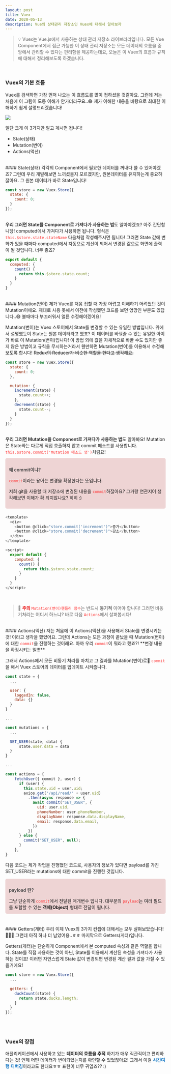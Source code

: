 ```yaml
---
layout: post
title: Vuex
date: 2020-05-13
description: Vue의 상태관리 저장소인 Vuex에 대해서 알아보자
---
```


> 💡 Vuex는 Vue.js에서 사용하는 상태 관리 저장소 라이브러리입니다.
모든 Vue Component에서 접근 가능한 이 상태 관리 저장소는 모든 데이터의 흐름을 중앙에서 관리할 수 있다는 편리함을 제공하는데요, 오늘은 이 Vuex의 흐름과 규칙에 대해서 정리해보도록 하겠습니다.

<br />

### Vuex의 기본 흐름
Vuex를 검색하면 가장 먼저 나오는 이 흐름도를 많이 접하셨을 것같아요.
그런데 저는 처음에 이 그림이 도통 이해가 안가더라구요..😅
제가 이해한 내용을 바탕으로 최대한 이해하기 쉽게 설명드리겠습니다!
<div class="img_row">
	<img class="col three" src="{{ site.baseurl }}/img/Vuex.png">
</div>

일단 크게 이 3가지만 알고 계시면 됩니다!
<ul>
  <li>State(상태)</li>
  <li>Mutation(변이)</li>
  <li>Actions(액션)</li>
</ul>

<br />
#### State(상태)
각각의 Component에서 필요한 데이터를 꺼내다 쓸 수 있어야겠죠?
그런데 우리 개발해보면 느끼셨을지 모르겠지만, 원본데이터를 유지하는게 중요하잖아요. 그 원본 데이터가 바로 State입니다!

```javascript
const store = new Vuex.Store({
  state: {
    count: 0;
  }
});
```

<br />
<span style="color: #333; font-weight: bold;">우리 그러면 State를 Component로 가져다가 사용하는 법</span>도 알아야겠죠?
아주 간단합니당! computed에서 가져다가 사용하면 됩니다.
형식은 <code style="color: #FF3636;">this.$store.state.stateName</code> 다음처럼 작성해주시면 됩니다!
그러면 State 값에 변화가 있을 때마다 computed에서 자동으로 계산이 되어서 변경된 값으로 화면에 출력이 될 것입니다. 너무 좋죠?

```javascript
export default {
  computed: {
    count() {
      return this.$store.state.count;
    }
  }
}
```

<br />
#### Mutation(변이)
제가 Vuex를 처음 접할 때 가장 어렵고 이해하기 어려웠던 것이 Mutation이에요.
제대로 사용 못해서 이전에 작성했던 코드를 보면 엉망인 부분도 있답니다..😅 볼때마다 부끄러워서 얼른 수정해야겠어요!

Mutation(변이)는 Vuex 스토어에서 State를 변경할 수 있는 유일한 방법입니다.
위에서 설명했듯이 State는 원본 데이터라고 했죠? 이 데이터를 바꿔줄 수 있는 유일한 아이가 바로 이 Mutation(변이)입니다!
이 방법 외에 값을 자체적으로 바꿀 수도 있지만 좋지 않은 방법이고 규칙을 무시하는거라서 웬만하면 Mutation(변이)를 이용해서 수정해보도록 합시다!
<del>Redux의 Reducer가 비슷한 역할을 한다고 생각해요.</del>

```javascript
const store = new Vuex.Store({
  state: {
    count: 0;
  },

  mutation: {
    increment(state) {
      state.count++;
    },
    decrement(state) {
      state.count--;
    }
  }
});
```

<br />
<span style="color: #333; font-weight: bold;">우리 그러면 Mutation을 Component로 가져다가 사용하는 법</span>도 알아봐요!
Mutation은 State와는 다르게 직접 호출하지 않고 commit 메소드를 사용합니다.
<code style="color: #FF3636;">this.$store.commit('Mutation 메소드 명')</code>처럼요!

<br />

<div style="background-color: #eed4d4; margin: 10px 0 20px; padding: 0.7rem; border-radius: 5px">
  <p style="color: #444; font-weight: 600;">왜 commit이냐?</p>
  <code style="color: #FF3636;">commit</code>이라는 용어는 변경을 확정한다는 뜻입니다.

  저희 git을 사용할 때 저장소에 변경된 내용을 <code style="color: #FF3636;">commit</code>하잖아요? 그거랑 연관지어 생각해보면 이해가 확 되지않나요? 히히 :)
</div>

```javascript
<template>
  <div>
    <button @click="store.commit('increment')">증가</button>
    <button @click="store.commit('decrement')">감소</button>
  </div>
</template>

<script>
  export default {
    computed: {
      count() {
        return this.$store.state.count;
      }
    }
  }
</script>
```
<br />

> 🚨 <span style="color: #e80404; font-weight: bold;">주의 </span>
<code style="color: #FF3636;">Mutation(변이)핸들러 함수</code>는 반드시 **동기적** 이어야 합니다!
그러면 비동기처리는 어디서 하느냐? 바로 다음 <code style="color: #FF3636;">Actions</code>에서 살펴봅시다!

<br />
#### Actions(액션)
저는 처음에 이 Actions(액션)을 사용해서 State를 변경시키는 것! 이라고 생각을 했었어요. 그런데 Actions는 모든 과정이 끝났을 때 Mutation(변이)에 대한 <code style="color: #FF3636;">commit</code>을 진행하는 것이래요.
아까 우리 <code style="color: #FF3636;">commit</code>이 뭐라고 했죠?! **변경 내용을 확정시키는 일!!!**

그래서 Actions에서 모든 비동기 처리를 마치고 그 결과를 Mutation(변이)로 <code style="color: #FF3636;">commit</code>을 해서 Vuex 스토어의 데이터를 업데이트 시켜줍니다.

```javascript
const state = {
  ...

  user: {
    loggedIn: false,
    data: {}
  }
}

...

const mutations = {
  ...

  SET_USER(state, data) {
      state.user.data = data
  }
}

...

const actions = {
    fetchUser({ commit }, user) {
      if (user) {
        this.state.uid = user.uid;
        axios.get('/api/read/' + user.uid)
          .then(async response => {
            await commit("SET_USER", {
              uid: user.uid,
              phoneNumber: user.phoneNumber,
              displayName: response.data.displayName,
              email: response.data.email,
            })
          })
      } else {
        commit("SET_USER", null);
      }
    },
}
```

다음 코드는 제가 작업을 진행했던 코드로, 사용자의 정보가 있다면 payload를 가진 SET_USER라는 mutations에 대한 commit을 진행한 것입니다.

<div style="background-color: #eed4d4; margin: 10px 0 20px; padding: 0.7rem; border-radius: 5px">
  <p style="color: #444; font-weight: 600;">payload 란?</p>
  그냥 단순하게 <code style="color: #FF3636;">commit</code>에서 전달된 매개변수 입니다.
  대부분의 <code style="color: #FF3636;">payload</code>는 여러 필드를 포함할 수 있는 <b>객체(Object)</b> 형태로 전달이 됩니다.
</div>

<br />
#### Getters(게터)
우리 이제 Vuex의 3가지 컨셉에 대해서는 모두 살펴보았습니다! 👏👏👏
그런데 아직 하나 더 남았어용..ㅎㅎ 마지막으로 Getters(게터)입니다.

Getters(게터)는 단순하게 Component에서 본 computed 속성과 같은 역할을 합니다.
State를 직접 사용하는 것이 아닌, State를 이용해서 계산된 속성을 가져다가 사용하는 것이죠!
이러면 자연스럽게 State 값이 변경되면 변경된 계산 결과 값을 가질 수 있을거에요!

```javascript
const store = new Vuex.Store({
  ...

  getters: {
    duckCount(state) {
      return state.ducks.length;
    }
  }
});
```

<br />
<br />

### Vuex의 장점
애플리케이션에서 사용하고 있는 **데이터의 흐름을 추적** 하기가 매우 직관적이고 편리하다는 것!
언제 어떤 데이터가 변이되었는지를 확인할 수 있었잖아요! 그래서 이걸 <span style="color: #006cbf; font-weight: bold;">시간여행 디버깅</span>이라고도 한대요ㅎㅎ 표현이 너무 귀엽죠?? :)
